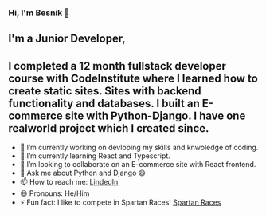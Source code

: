 ### Hi, I'm Besnik 👋

## I'm a Junior Developer, 
## I completed a 12 month fullstack developer course with CodeInstitute where I learned how to create static sites. Sites with backend functionality and databases. I built an E-commerce site with Python-Django. I have one realworld project which I created since. 

- 🔭 I’m currently working on devloping my skills and knwoledge of coding.
- 🌱 I’m currently learning React and Typescript.
- 👯 I’m looking to collaborate on an E-commerce site with React frontend.
- 💬 Ask me about Python and Django 😄
- 📫 How to reach me: [LindedIn](https://www.linkedin.com/in/besnik-shala-a5045910a/)
- 😄 Pronouns: He/Him
- ⚡ Fun fact: I like to compete in Spartan Races! [Spartan Races](https://race.spartan.com/en/pages/story)

